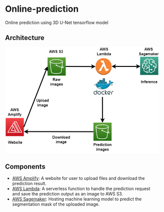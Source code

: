 # Online-prediction
Online prediction using 3D U-Net tensorflow model

## Architecture

![Architecture](images/architecture.png)

## Components
* [AWS Amplify](): A website for user to upload files and download the prediction result.
* [AWS Lambda](lambda/): A serverless function to handle the prediction request and save the prediction output as an image to AWS S3.
* [AWS Sagemaker](sagemaker/): Hosting machine learning model to predict the segmentation mask of the uploaded image.

